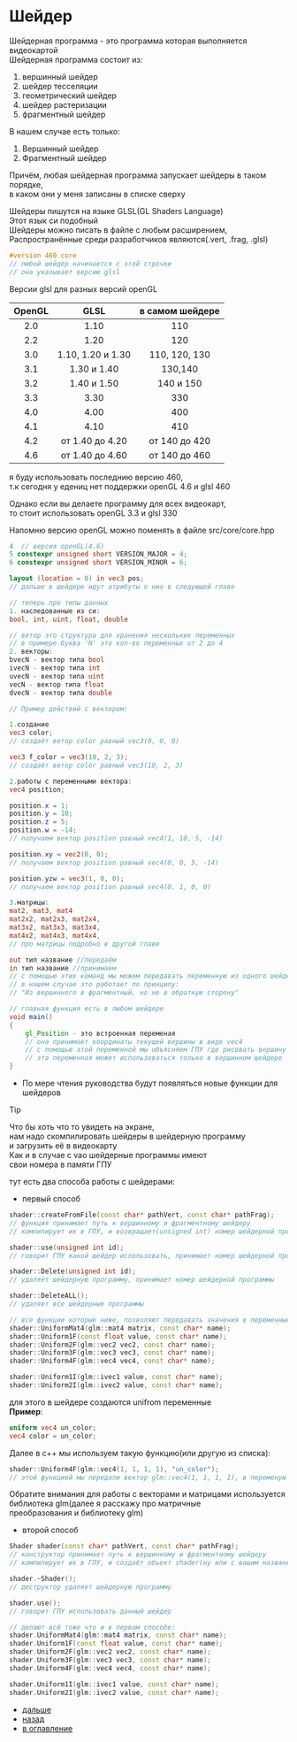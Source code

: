# Шейдер

Шейдерная программа - это программа которая выполняется видеокартой\
Шейдерная программа состоит из:
1. вершинный шейдер
2. шейдер тесселяции
3. геометрический шейдер
4. шейдер растеризации
5. фрагментный шейдер

В нашем случае есть только:
1. Вершинный шейдер
2. Фрагментный шейдер

Причём, любая шейдерная программа запускает шейдеры в таком порядке,\
в каком они у меня записаны в списке сверху

Шейдеры пишутся на языке GLSL(GL Shaders Language)\
Этот язык си подобный\
Шейдеры можно писать в файле с любым расширением,\
Распространённые среди разработчиков являются(.vert, .frag, .glsl)

```glsl
#version 460 core
// любой шейдер начинается с этой строчки
// она указывает версию glsl
```

Версии glsl для разных версий openGL

| OpenGL |       GLSL        | в самом шейдере |
| :----: | :---------------: | :-------------: |
|  2.0   |       1.10        |       110       |
|  2.2   |       1.20        |       120       |
|  3.0   | 1.10, 1.20 и 1.30 |  110, 120, 130  |
|  3.1   |    1.30 и 1.40    |     130,140     |
|  3.2   |    1.40 и 1.50    |    140 и 150    |
|  3.3   |       3.30        |       330       |
|  4.0   |       4.00        |       400       |
|  4.1   |       4.10        |       410       |
|  4.2   |  от 1.40 до 4.20  |  от 140 до 420  |
|  4.6   |  от 1.40 до 4.60  |  от 140 до 460  |

я буду использовать последнию версию 460,\
т.к сегодня у едениц нет поддержки openGL 4.6 и glsl 460

Однако если вы делаете программу для всех видеокарт,\
то стоит использовать openGL 3.3 и glsl 330

Напомню версию openGL можно поменять в файле src/core/core.hpp
```cpp
4  // версия openGL(4.6)
5 constexpr unsigned short VERSION_MAJOR = 4;
6 constexpr unsigned short VERSION_MINOR = 6;
```

```glsl
layout (location = 0) in vec3 pos;
// дальше в шейдере идут атрибуты о них в следующей главе

// теперь про типы данных
1. наследованные из си:
bool, int, uint, float, double

// ветор это структура для хранения нескольких переменных
// в примере буква 'N' это кол-во переменных от 2 до 4
2. векторы:
bvecN - вектор типа bool
ivecN - вектор типа int
uvecN - вектор типа uint
vecN - вектор типа float
dvecN - вектор типа double

// Пример действий с вектором:

1.создание
vec3 color;
// создаёт ветор color равный vec3(0, 0, 0)

vec3 f_color = vec3(10, 2, 3);
// создаёт ветор color равный vec3(10, 2, 3)

2.работы с переменными вектора:
vec4 position;

position.x = 1;
position.y = 10;
position.z = 5;
position.w = -14;
// получаем вектор position равный vec4(1, 10, 5, -14)

position.xy = vec2(0, 0);
// получаем вектор position равный vec4(0, 0, 5, -14)

position.yzw = vec3(1, 0, 0);
// получаем вектор position равный vec4(0, 1, 0, 0)

3.матрицы:
mat2, mat3, mat4
mat2x2, mat2x3, mat2x4,
mat3x2, mat3x3, mat3x4,
mat4x2, mat4x3, mat4x4,
// про матрицы подробно в другой главе

out тип название //передаём
in тип название //принимаем
// с помощью этих команд мы можем передавать переменную из одного шейдера в другой
// в нашем случае это работает по принципу: 
// "Из вершинного в фрагментный, но не в обратную сторону" 

// главная функция есть в любом шейдере
void main()
{
    gl_Position - это встроенная переменая
    // она принимает координаты текущей вершины в виде vec4
    // с помощью этой переменной мы объясняем ГПУ где рисовать вершину
    // эта переменная может использоваться только в вершинном шейдере
}
```

+ По мере чтения руководства будут появляться новые функции для шейдеров

> [!TIP]
> Что бы хоть что то увидеть на экране,\
> нам надо скомпилировать шейдеры в шейдерную программу\
> и загрузить её в видеокарту\
> Как и в случае с vao шейдерные программы имеют\
> свои номера в памяти ГПУ

тут есть два способа работы с шейдерами:

+ первый способ

```cpp
shader::createFromFile(const char* pathVert, const char* pathFrag);
// функция принимает путь к вершинному и фрагментному шейдеру
// компилирует их в ГПУ, и возвращает(unsigned int) номер шейдерной программы

shader::use(unsigned int id);
// говорит ГПУ какой шейдер использовать, принимает номер шейдерной программы

shader::Delete(unsigned int id);
// удаляет шейдерную программу, принимает номер шейдерной программы

shader::DeleteALL();
// удаляет все шейдерные программы

// все функции которые ниже, позволяют передавать значения в переменные шейдера
shader::UniformMat4(glm::mat4 matrix, const char* name);
shader::Uniform1F(const float value, const char* name);
shader::Uniform2F(glm::vec2 vec2, const char* name);
shader::Uniform3F(glm::vec3 vec3, const char* name);
shader::Uniform4F(glm::vec4 vec4, const char* name);

shader::Uniform1I(glm::ivec1 value, const char* name);
shader::Uniform2I(glm::ivec2 value, const char* name);
```
для этого в шейдере создаются unifrom переменные\
**Пример**:
```glsl
uniform vec4 un_color;
vec4 color = un_color;
```

Далее в с++ мы используем такую функцию(или другую из списка):
```cpp
shader::Uniform4F(glm::vec4(1, 1, 1, 1), "un_color");
// этой функцией мы передали вектор glm::vec4(1, 1, 1, 1), в переменую color
```
Обратите внимания для работы с векторами и матрицами используется\
библиотека glm(далее я расскажу про матричные\
преобразования и библиотеку glm)

+ второй способ
```cpp
Shader shader(const char* pathVert, const char* pathFrag);
// конструктор принимает путь к вершинному и фрагментному шейдеру
// компилирует их в ГПУ, и создаёт объект shader(ну или с вашим названием)

shader.~Shader();
// деструктор удаляет шейдерную программу

shader.use();
// говорит ГПУ использовать данный шейдер

// делают всё тоже что и в первом способе:
shader.UniformMat4(glm::mat4 matrix, const char* name);
shader.Uniform1F(const float value, const char* name);
shader.Uniform2F(glm::vec2 vec2, const char* name);
shader.Uniform3F(glm::vec3 vec3, const char* name);
shader.Uniform4F(glm::vec4 vec4, const char* name);

shader.Uniform1I(glm::ivec1 value, const char* name);
shader.Uniform2I(glm::ivec2 value, const char* name);
```

+ [дальше](va.md)
+ [назад](vao.md) 
+ [в оглавление](manual.md)
